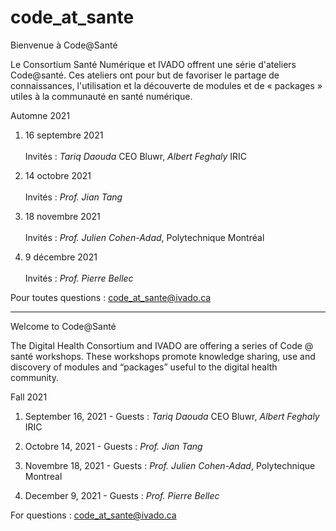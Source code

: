 # code_at_sante
Bienvenue à Code@Santé

Le Consortium Santé Numérique et IVADO offrent une série d'ateliers Code@santé. Ces ateliers ont pour but de favoriser le partage de connaissances, l'utilisation et la découverte de modules et de « packages » utiles à la communauté en santé numérique.

Automne 2021

1. 16 septembre 2021 <br />   
    Invités : *Tariq Daouda* CEO Bluwr, *Albert Feghaly* IRIC <br />   
    
2. 14 octobre 2021 <br />   
    Invités : *Prof. Jian Tang* <br />   
    
3. 18 novembre 2021 <br />   
    Invités : *Prof. Julien Cohen-Adad*, Polytechnique Montréal <br />   
    
4. 9 décembre 2021 <br />   
    Invités : *Prof. Pierre Bellec* <br />   

Pour toutes questions : code_at_sante@ivado.ca

-------------------------------------------------------------------------------

Welcome to Code@Santé

The Digital Health Consortium and IVADO are offering a series of Code @ santé workshops. These workshops promote knowledge sharing, use and discovery of modules and “packages” useful to the digital health community.

Fall 2021

1. September 16, 2021 -     <tab id=t1>Guests : *Tariq Daouda* CEO Bluwr, *Albert Feghaly* IRIC <br />   
    
2. Octobre 14, 2021 - <tab to=t1>Guests : *Prof. Jian Tang* <br />   
    
3. Novembre 18, 2021 - <tab to=t1>Guests : *Prof. Julien Cohen-Adad*, Polytechnique Montreal <br />   
    
4. December 9, 2021  - <tab to=t1>Guests : *Prof. Pierre Bellec* <br />   

For questions : code_at_sante@ivado.ca
